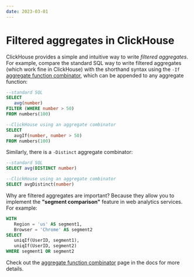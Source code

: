 ```yaml
---
date: 2023-03-01
---
```


# Filtered aggregates in ClickHouse


ClickHouse provides a simple and intuitive way to write _filtered aggregates_. For example, compare the standard SQL way to write filtered aggregates (which work fine in ClickHouse) with the shorthand syntax using the `-If` [aggregate function combinator](https://clickhouse.com/docs/en/sql-reference/aggregate-functions/combinators/), which can be appended to any aggregate function:

```sql
--standard SQL
SELECT
   avg(number)
FILTER (WHERE number > 50)
FROM numbers(100)

--ClickHouse using an aggregate combinator
SELECT
   avgIf(number, number > 50)
FROM numbers(100)
```

Similarly, there is a `-Distinct` aggregate combinator:

```sql
--standard SQL
SELECT avg(DISTINCT number)

--ClickHouse using an aggregate combinator
SELECT avgDistinct(number)
```

Why are filtered aggregates are important? Because they allow you to implement the **"segment comparison"** feature in web analytics services.
For example:

```sql
WITH
   Region = 'us' AS segment1,
   Browser = 'Chrome' AS segment2
SELECT
   uniqIf(UserID, segment1),
   uniqIf(UserID, segment2)
WHERE segment1 OR segment2
```

Check out the [aggregate function combinator](https://clickhouse.com/docs/en/sql-reference/aggregate-functions/combinators/) page in the docs
for more details.
